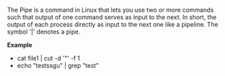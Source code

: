 The Pipe is a command in Linux that lets you use two or more commands such that output of one command serves as input to the next. In short, the output of each process directly as input to the next one like a pipeline. The symbol '|' denotes a pipe.

**Example**
- cat file1 | cut -d '"' -f 1
- echo "testssgu" | grep "test"